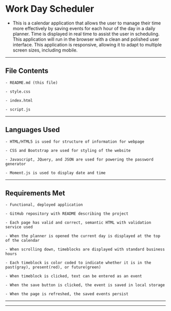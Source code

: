 # Work Day Scheduler

- This is a calendar application that allows the user to manage their time more effectively by saving events for each hour of the day in a daily planner. Time is displayed in real time to assist the user in scheduling. This application will run in the browser with a clean and polished user interface. This application is responsive, allowing it to adapt to multiple screen sizes, including mobile.

---

## File Contents

```
- README.md (this file)

- style.css

- index.html

- script.js

```

---

## Languages Used

```
- HTML/HTML5 is used for structure of information for webpage

- CSS and Bootstrap are used for styling of the website

- Javascript, JQuery, and JSON are used for powering the password generator

- Moment.js is used to display date and time
```

---

## Requirements Met

```
- Functional, deployed application

- GitHub repository with README describing the project

- Each page has valid and correct, semantic HTML with validation service used

- When the planner is opened the current day is displayed at the top of the calendar

- When scrolling down, timeblocks are displayed with standard business hours

- Each timeblock is color coded to indicate whether it is in the past(gray), present(red), or future(green)

- When timeblock is clicked, text can be entered as an event

- When the save button is clicked, the event is saved in local storage

- When the page is refreshed, the saved events persist

```

---
---
